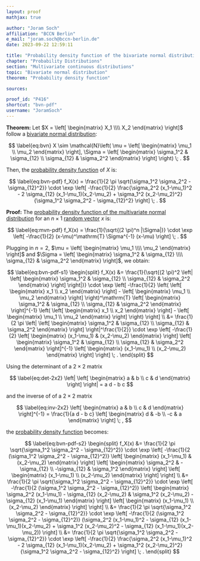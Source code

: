 ```yaml
---
layout: proof
mathjax: true

author: "Joram Soch"
affiliation: "BCCN Berlin"
e_mail: "joram.soch@bccn-berlin.de"
date: 2023-09-22 12:59:11

title: "Probability density function of the bivariate normal distribution"
chapter: "Probability Distributions"
section: "Multivariate continuous distributions"
topic: "Bivariate normal distribution"
theorem: "Probability density function"

sources:

proof_id: "P416"
shortcut: "bvn-pdf"
username: "JoramSoch"
---
```



**Theorem:** Let $X = \left[ \begin{matrix} X_1 \\\\ X_2 \end{matrix} \right]$ follow a [bivariate normal distribution](/D/bvn):

$$ \label{eq:bvn}
X \sim \mathcal{N}\left( \mu = \left[ \begin{matrix} \mu_1 \\ \mu_2 \end{matrix} \right], \Sigma = \left[ \begin{matrix} \sigma_1^2 & \sigma_{12} \\ \sigma_{12} & \sigma_2^2 \end{matrix} \right] \right) \; .
$$

Then, the [probability density function](/D/pdf) of $X$ is:

$$ \label{eq:bvn-pdf}
f_X(x) = \frac{1}{2 \pi \sqrt{\sigma_1^2 \sigma_2^2 - \sigma_{12}^2}} \cdot \exp \left[ -\frac{1}{2} \frac{\sigma_2^2 (x_1-\mu_1)^2 - 2 \sigma_{12} (x_1-\mu_1)(x_2-\mu_2) + \sigma_1^2 (x_2-\mu_2)^2}{\sigma_1^2 \sigma_2^2 - \sigma_{12}^2} \right] \; .
$$


**Proof:** The [probability density function of the multivariate normal distribution](/P/mvn-pdf) for an $n \times 1$ [random vector](/D/rvec) $x$ is:

$$ \label{eq:mvn-pdf}
f_X(x) = \frac{1}{\sqrt{(2 \pi)^n |\Sigma|}} \cdot \exp \left[ -\frac{1}{2} (x-\mu)^\mathrm{T} \Sigma^{-1} (x-\mu) \right] \; .
$$

Plugging in $n = 2$, $\mu = \left[ \begin{matrix} \mu_1 \\\\ \mu_2 \end{matrix} \right]$ and $\Sigma = \left[ \begin{matrix} \sigma_1^2 & \sigma_{12} \\\\ \sigma_{12} & \sigma_2^2 \end{matrix} \right]$, we obtain:

$$ \label{eq:bvn-pdf-s1}
\begin{split}
f_X(x) &= \frac{1}{\sqrt{(2 \pi)^2 \left| \left[ \begin{matrix} \sigma_1^2 & \sigma_{12} \\ \sigma_{12} & \sigma_2^2 \end{matrix} \right] \right|}} \cdot \exp \left[ -\frac{1}{2} \left( \left[ \begin{matrix} x_1 \\ x_2 \end{matrix} \right] - \left[ \begin{matrix} \mu_1 \\ \mu_2 \end{matrix} \right] \right)^\mathrm{T} \left[ \begin{matrix} \sigma_1^2 & \sigma_{12} \\ \sigma_{12} & \sigma_2^2 \end{matrix} \right]^{-1} \left( \left[ \begin{matrix} x_1 \\ x_2 \end{matrix} \right] - \left[ \begin{matrix} \mu_1 \\ \mu_2 \end{matrix} \right] \right) \right] \\
&= \frac{1}{2 \pi \left| \left[ \begin{matrix} \sigma_1^2 & \sigma_{12} \\ \sigma_{12} & \sigma_2^2 \end{matrix} \right] \right|^\frac{1}{2}} \cdot \exp \left[ -\frac{1}{2} \left[ \begin{matrix} (x_1-\mu_1) & (x_2-\mu_2) \end{matrix} \right] \left[ \begin{matrix} \sigma_1^2 & \sigma_{12} \\ \sigma_{12} & \sigma_2^2 \end{matrix} \right]^{-1} \left[ \begin{matrix} (x_1-\mu_1) \\ (x_2-\mu_2) \end{matrix} \right] \right] \; .
\end{split}
$$

Using the determinant of a $2 \times 2$ matrix

$$ \label{eq:det-2x2}
\left| \left[ \begin{matrix} a & b \\ c & d \end{matrix} \right] \right| = a d - b c
$$

and the inverse of of a $2 \times 2$ matrix

$$ \label{eq:inv-2x2}
\left[ \begin{matrix} a & b \\ c & d \end{matrix} \right]^{-1} = \frac{1}{a d - b c} \left[ \begin{matrix} d & -b \\ -c & a \end{matrix} \right] \; ,
$$

the [probability density function](/D/pdf) becomes:

$$ \label{eq:bvn-pdf-s2}
\begin{split}
f_X(x) &= \frac{1}{2 \pi \sqrt{\sigma_1^2 \sigma_2^2 - \sigma_{12}^2}} \cdot \exp \left[ -\frac{1}{2 (\sigma_1^2 \sigma_2^2 - \sigma_{12}^2)} \left[ \begin{matrix} (x_1-\mu_1) & (x_2-\mu_2) \end{matrix} \right] \left[ \begin{matrix} \sigma_2^2 & -\sigma_{12} \\ -\sigma_{12} & \sigma_1^2 \end{matrix} \right] \left[ \begin{matrix} (x_1-\mu_1) \\ (x_2-\mu_2) \end{matrix} \right] \right] \\
&= \frac{1}{2 \pi \sqrt{\sigma_1^2 \sigma_2^2 - \sigma_{12}^2}} \cdot \exp \left[ -\frac{1}{2 (\sigma_1^2 \sigma_2^2 - \sigma_{12}^2)} \left[ \begin{matrix} \sigma_2^2 (x_1-\mu_1) - \sigma_{12} (x_2-\mu_2) & \sigma_1^2 (x_2-\mu_2) - \sigma_{12} (x_1-\mu_1) \end{matrix} \right] \left[ \begin{matrix} (x_1-\mu_1) \\ (x_2-\mu_2) \end{matrix} \right] \right] \\
&= \frac{1}{2 \pi \sqrt{\sigma_1^2 \sigma_2^2 - \sigma_{12}^2}} \cdot \exp \left[ -\frac{1}{2 (\sigma_1^2 \sigma_2^2 - \sigma_{12}^2)} (\sigma_2^2 (x_1-\mu_1)^2 - \sigma_{12} (x_1-\mu_1)(x_2-\mu_2) + \sigma_1^2 (x_2-\mu_2)^2 - \sigma_{12} (x_1-\mu_1)(x_2-\mu_2)) \right] \\
&= \frac{1}{2 \pi \sqrt{\sigma_1^2 \sigma_2^2 - \sigma_{12}^2}} \cdot \exp \left[ -\frac{1}{2} \frac{\sigma_2^2 (x_1-\mu_1)^2 - 2 \sigma_{12} (x_1-\mu_1)(x_2-\mu_2) + \sigma_1^2 (x_2-\mu_2)^2}{\sigma_1^2 \sigma_2^2 - \sigma_{12}^2} \right] \; .
\end{split}
$$